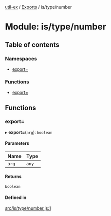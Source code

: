 [util-ex](../README.md) / [Exports](../modules.md) / is/type/number

# Module: is/type/number

## Table of contents

### Namespaces

- [export&#x3D;](is_type_number.export_.md)

### Functions

- [export&#x3D;](is_type_number.md#export&#x3D;)

## Functions

### export&#x3D;

▸ **export=**(`arg`): `boolean`

#### Parameters

| Name | Type |
| :------ | :------ |
| `arg` | `any` |

#### Returns

`boolean`

#### Defined in

[src/is/type/number.js:1](https://github.com/snowyu/util-ex.js/blob/f71e464/src/is/type/number.js#L1)
